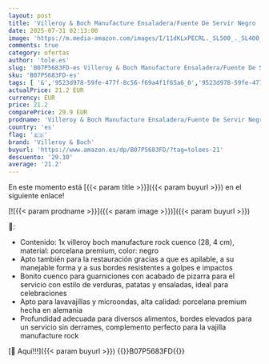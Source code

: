 ```yaml
---
layout: post
title: 'Villeroy & Boch Manufacture Ensaladera/Fuente De Servir Negro  Apto Para Lavavajillas  Apto Para Microondas  Vajilla Negra  Plato  Cuenco  Premium Porcelain'
date: 2025-07-31 02:13:00
image: 'https://m.media-amazon.com/images/I/11dKLxPECRL._SL500_._SL400_.jpg'
comments: true
category: ofertas
author: 'tole.es'
slug: 'B07P5683FD-es Villeroy & Boch Manufacture Ensaladera/Fuente De Servir...'
sku: 'B07P5683FD-es'
tags: [ '&','9523d978-59fe-477f-8c56-f69a4f1f65a6_0','9523d978-59fe-477f-8c56-f69a4f1f65a6_2001','9523d978-59fe-477f-8c56-f69a4f1f65a6_3501','Arborist Merchandising Root','Cocina y cena','Cubertería, vajilla y cristalería','Hogar','Hogar y cocina','Piezas de vajilla','Platos','Platos hondos','Self Service','Special Features Stores','Vajilla','boch','villeroy','villeroy & boch','🇪🇸', ]
actualPrice: 21.2 EUR
currency: EUR
price: 21.2
comparePrice: 29.9 EUR
prodname: 'Villeroy & Boch Manufacture Ensaladera/Fuente De Servir Negro  Apto Para Lavavajillas  Apto Para Microondas  Vajilla Negra  Plato  Cuenco  Premium Porcelain'
country: 'es'
flag: '🇪🇸'
brand: 'Villeroy & Boch'
buyurl: 'https://www.amazon.es/dp/B07P5683FD/?tag=tolees-21'
descuento: '29.10'
average: '21.2'
---
```


En este momento está [{{< param title >}}]({{< param buyurl >}}) en el siguiente enlace!

[![{{< param prodname >}}]({{< param image >}})]({{< param buyurl >}})

🔎:

- Contenido: 1x villeroy boch manufacture rock cuenco (28, 4 cm), material: porcelana premium, color: negro
- Apto también para la restauración gracias a que es apilable, a su manejable forma y a sus bordes resistentes a golpes e impactos
- Bonito cuenco para guarniciones con acabado de pizarra para el servicio con estilo de verduras, patatas y ensaladas, ideal para celebraciones
- Apto para lavavajillas y microondas, alta calidad: porcelana premium hecha en alemania
- Profundidad adecuada para diversos alimentos, bordes elevados para un servicio sin derrames, complemento perfecto para la vajilla manufacture rock

[🛒 Aquí!!!]({{< param buyurl >}})
{{<world>}}B07P5683FD{{</world>}}
